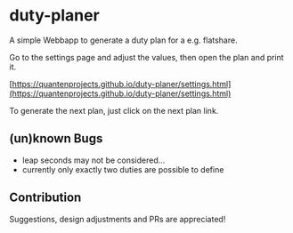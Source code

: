 # duty-planer

A simple Webbapp to generate a duty plan for a e.g. flatshare.

Go to the settings page and adjust the values, then open the plan and print it.

[https://quantenprojects.github.io/duty-planer/settings.html](https://quantenprojects.github.io/duty-planer/settings.html)

To generate the next plan, just click on the next plan link.

## (un)known Bugs

* leap seconds may not be considered…
* currently only exactly two duties are possible to define

## Contribution

Suggestions, design adjustments and PRs are appreciated!
